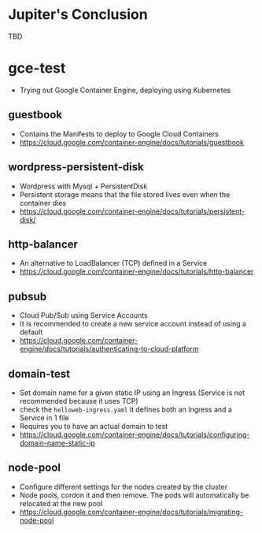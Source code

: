 # Jupiter's Conclusion
TBD

# gce-test
- Trying out Google Container Engine, deploying using Kubernetes

## guestbook
- Contains the Manifests to deploy to Google Cloud Containers
- https://cloud.google.com/container-engine/docs/tutorials/guestbook

## wordpress-persistent-disk
- Wordpress with Mysql + PersistentDisk
- Persistent storage means that the file stored lives even when the container dies
- https://cloud.google.com/container-engine/docs/tutorials/persistent-disk/

## http-balancer
- An alternative to LoadBalancer (TCP) defined in a Service
- https://cloud.google.com/container-engine/docs/tutorials/http-balancer

## pubsub
- Cloud Pub/Sub using Service Accounts
- It is recommended to create a new service account instead of using a default
- https://cloud.google.com/container-engine/docs/tutorials/authenticating-to-cloud-platform

## domain-test
- Set domain name for a given static IP using an Ingress (Service is not recommended because it uses TCP)
- check the ```helloweb-ingress.yaml``` it defines both an Ingress and a Service in 1 file
- Requires you to have an actual domain to test
- https://cloud.google.com/container-engine/docs/tutorials/configuring-domain-name-static-ip 

## node-pool
- Configure different settings for the nodes created by the cluster
- Node pools, cordon it and then remove. The pods will automatically be relocated at the new pool
- https://cloud.google.com/container-engine/docs/tutorials/migrating-node-pool